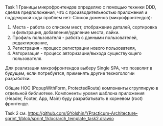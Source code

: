 Task 1
Границы микрофронтендов определяю с помощью техники DDD, сделав предположения, что с производительностью приложения и поддежркой кода проблем нет:
Список доменов (микрофронтендов): 
1. Места - работа со списком мест, отображение деталей, сортировка и фильтрация, добавления/удаление места, лайки.
2. Профиль пользователя - работа с данными пользователей, редактирование,
3. Регистрация - процесс регистрации нового пользователя,
4. Авторизация - процесс авторизации/выхода существующего пользователя.

Для реализации микрофронтендов выберу Single SPA, что позволит в будущем, если потребуется, применять другие техногологии разработки.

Общие HOC (PopupWithForm, ProtectedRoute) компоненты сгруппирую в отдельной библиотеке. Компоненты уровня шаблона приложения (Header, Footer, App, Main) буду разрабатывать в корневом (root) фронтенде.

Task 2
см. https://github.com/GYolshin/YPracticum-Architecture-sprint_1/blob/sprint_1/doc/arch_template_task2.drawio
